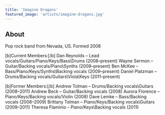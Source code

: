 ```yaml
---
title: 'Imagine Dragons'
featured_image: 'artists/imagine-dragons.jpg'
---
```


## About

Pop rock band from Nevada, US.
Formed 2008

[b]Current Members:[/b]
Dan Reynolds – Lead vocals/Guitars/Piano/Keys/Bass\Drums (2008–present)
Wayne Sermon – Guitar/Backing vocals/Piano\Synths (2009–present)
Ben McKee – Bass/Piano/Keys/Synths\Backing vocals (2009–present)
Daniel Platzman – Drums/Backing vocals/Guitars\Viola\Keys (2011–present)

[b]Former Members:[/b]
Andrew Tolman – Drums/Backing vocals\Guitars (2008–2011)
Andrew Beck – Guitar/Backing vocals (2008)
Aurora Florence – Piano/Keys/Backing vocals/Violin (2008)
Dave Lemke – Bass/Backing vocals (2008–2009)
Brittany Tolman – Piano/Keys/Backing vocals\Guitars (2009–2011)
Theresa Flaminio – Piano/Keys\Backing vocals (2011)
